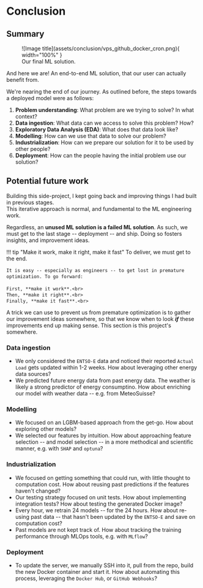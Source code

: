 # Conclusion

## Summary

<figure markdown="span">
  ![Image title](assets/conclusion/vps_github_docker_cron.png){ width="100%" }
  <figcaption>Our final ML solution.</figcaption>
</figure>

And here we are! An end-to-end ML solution, that our user can actually benefit from.

We're nearing the end of our journey. As outlined before, the steps towards a deployed model were as follows:

1. **Problem understanding**: What problem are we trying to solve? In what context? 
2. **Data ingestion**: What data can we access to solve this problem? How?
3. **Exploratory Data Analysis (EDA)**: What does that data look like?
4. **Modelling**: How can we use that data to solve our problem?
5. **Industrialization**: How can we prepare our solution for it to be used by other people?
6. **Deployment**: How can the people having the initial problem use our solution? 

## Potential future work

Building this side-project, I kept going back and improving things I had built in previous stages.<br>
This iterative approach is normal, and fundamental to the ML engineering work.

Regardless, an **unused ML solution is a failed ML solution**. As such, we must get to the last stage -- deployment -- and ship. Doing so fosters insights, and improvement ideas.

!!! tip "Make it work, make it right, make it fast"
    To deliver, we must get to the end.

    It is easy -- especially as engineers -- to get lost in premature optimization. To go forward:

    First, **make it work**.<br>
    Then, **make it right**.<br>
    Finally, **make it fast**.<br>


A trick we can use to prevent us from premature optimization is to gather our improvement ideas somewhere, so that we know when to look **_if_** these improvements end up making sense. This section is this project's somewhere.


### Data ingestion 

- We only considered the `ENTSO-E` data and noticed their reported `Actual Load` gets updated within 1-2 weeks. How about leveraging other energy data sources? 
- We predicted future energy data from past energy data. The weather is likely a strong predictor of energy consumptino. How about enriching our model with weather data -- e.g. from MeteoSuisse?

### Modelling

- We focused on an LGBM-based approach from the get-go. How about exploring other models?
- We selected our features by intuition. How about approaching feature selection -- and model selection -- in a more methodical and scientific manner, e.g. with `SHAP` and `optuna`?

### Industrialization

- We focused on getting something that could run, with little thought to computation cost. How about reusing past predictions if the features haven't changed?
- Our testing strategy focused on unit tests. How about implementing integration tests? How about testing the generated Docker image?
- Every hour, we retrain 24 models -- for the 24 hours. How about re-using past data -- that hasn't been updated by the `ENTSO-E` and save on computation cost?
- Past models are not kept track of. How about tracking the training performance through MLOps tools, e.g. with `MLflow`?

### Deployment

- To update the server, we manually SSH into it, pull from the repo, build the new Docker container and start it. How about automating this process, leveraging the `Docker Hub`, or `GitHub Webhooks`?
